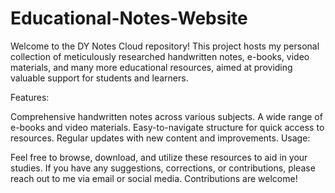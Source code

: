 # Educational-Notes-Website
Welcome to the DY Notes Cloud repository! This project hosts my personal collection of meticulously researched handwritten notes, e-books, video materials, and many more educational resources, aimed at providing valuable support for students and learners.

Features:

Comprehensive handwritten notes across various subjects.
A wide range of e-books and video materials.
Easy-to-navigate structure for quick access to resources.
Regular updates with new content and improvements.
Usage:

Feel free to browse, download, and utilize these resources to aid in your studies. If you have any suggestions, corrections, or contributions, please reach out to me via email or social media. Contributions are welcome!
